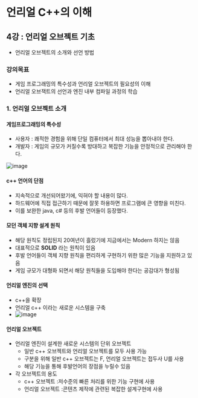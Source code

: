 # 언리얼 C++의 이해
## 4강 : 언리얼 오브젝트 기초
* 언리얼 오브젝트의 소개와 선언 방법
### 강의목표
* 게임 프로그래밍의 특수성과 언리얼 오브젝트의 필요성의 이해
* 언리얼 오브잭트의 선언과 엔진 내부 컴파일 과정의 학습 

### 1. 언리얼 오브젝트 소개

#### 게임프로그래밍의 특수성
* 사용자 : 쾌적한 경험을 위해 단일 컴퓨터에서 최대 성능을 뽑아내야 한다.
* 개발자 : 게임의 규모가 커질수록 방대하고 복잡한 기능을 안정적으로 관리해야 한다.

![image](https://github.com/spade8/study/assets/37619294/0e5e2947-07d9-4328-91b5-e645fc1a24e1)

#### c++ 언어의 단점
* 지속적으로 개선되어왔기에, 익혀야 할 내용이 많다.
* 하드웨어에 직접 접근하기 때문에 잘못 하용하면 프로그램에 큰 영향을 미친다.
* 이를 보완한 java, c# 등의 후발 언어들이 등장했다.


#### 모던 객체 지향 설계 원칙
* 해당 원칙도 정립된지 20여년이 흘렀기에 지금에서는 Modern 하지는 않음
* 대표적으로 **SOLID** 라는 원칙이 있음
* 후발 언어들이 객체 지향 원칙을 편리하게 구현하기 위한 많은 기능을 지원하고 있음
* 게임 규모가 대형화 되면서 해당 원칙들을 도입해야 한다는 공감대가 형성됨


#### 언리얼 엔진의 선택
* c++을 확장 
* 언리얼 c++ 이라는 새로운 시스템을 구축
* ![image](https://github.com/spade8/study/assets/37619294/1b1c9822-225d-406b-b182-686c8140fc71)

#### 언리얼 오브젝트 
* 언리얼 엔진이 설계한 새로운 시스템의 단위 오브젝트 
    * 일반 c++ 오브젝트와 언리얼 오브젝트를 모두 사용 가능
    * 구분을 위해 일반 c++ 오브젝트는 F, 언리얼 오브젝트는 접두사 U를 사용
    * 해당 기능을 통해 후발언어의 장점을 누릴수 있음
* 각 오브젝트의 용도
    * c++ 오브젝트 :저수준의 빠른 처리를 위한 기능 구현에 사용
    * 언리얼 오브젝트 :콘텐츠 제작에 관련된 복잡한 설계구현에 사용
